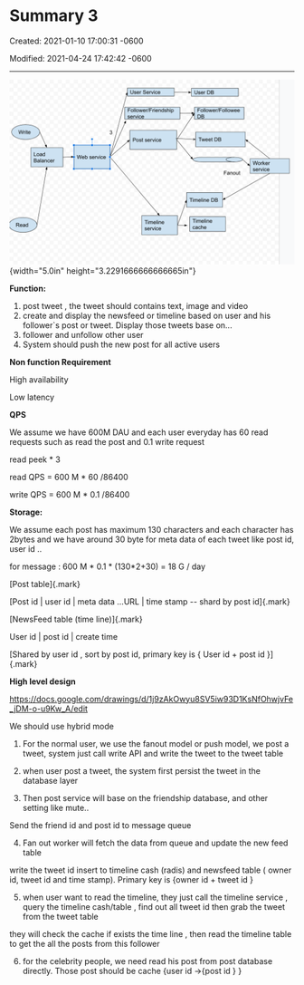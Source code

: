 # Summary 3

Created: 2021-01-10 17:00:31 -0600

Modified: 2021-04-24 17:42:42 -0600

---

![Write Load User Service Follower/Friendship service 3 Post service • Web service • Balancer Timeline Read service User DB Follower/Followee DB Tweet DB Worker service Fanout Timeline DB Timeline cache ](../../media/Twitter-^M-Insgram-Twitter---News-Feed-Summary-3-image1.png){width="5.0in" height="3.2291666666666665in"}

















**Function:**

1.  post tweet , the tweet should contains text, image and video
2.  create and display the newsfeed or timeline based on user and his follower`s post or tweet. Display those tweets base on...
3.  follower and unfollow other user
4.  System should push the new post for all active users

**Non function Requirement**





High availability

Low latency





**QPS**

We assume we have 600M DAU and each user everyday has 60 read requests such as read the post and 0.1 write request

read peek * 3

read QPS = 600 M * 60 /86400

write QPS = 600 M * 0.1 /86400

**Storage:**

We assume each post has maximum 130 characters and each character has 2bytes and we have around 30 byte for meta data of each tweet like post id, user id ..

for message : 600 M * 0.1 * (130*2+30) = 18 G / day

[Post table]{.mark}

[Post id | user id | meta data ...URL | time stamp -- shard by post id]{.mark}





[NewsFeed table (time line)]{.mark}



User id | post id | create time



[Shared by user id , sort by post id, primary key is { User id + post id }]{.mark}







**High level design**



<https://docs.google.com/drawings/d/1j9zAkOwyu8SV5iw93D1KsNfOhwjvFe_jDM-o-u9Kw_A/edit>







We should use hybrid mode



1.  For the normal user, we use the fanout model or push model, we post a tweet, system just call write API and write the tweet to the tweet table


2.  when user post a tweet, the system first persist the tweet in the database layer


3.  Then post service will base on the friendship database, and other setting like mute..

Send the friend id and post id to message queue



4.  Fan out worker will fetch the data from queue and update the new feed table



write the tweet id insert to timeline cash (radis) and newsfeed table ( owner id, tweet id and time stamp). Primary key is {owner id + tweet id }





5.  when user want to read the timeline, they just call the timeline service , query the timeline cash/table , find out all tweet id then grab the tweet from the tweet table



they will check the cache if exists the time line , then read the timeline table to get the all the posts from this follower



6. for the celebrity people, we need read his post from post database directly. Those post should be cache {user id ->{post id } }























